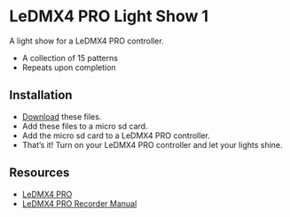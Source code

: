 # LeDMX4 PRO Light Show 1

A light show for a LeDMX4 PRO controller.

* A collection of 15 patterns
* Repeats upon completion

## Installation

* [Download](https://github.com/chancecorbeil/ledmx4pro-light-show-1/archive/refs/heads/main.zip) these files.
* Add these files to a micro sd card.
* Add the micro sd card to a LeDMX4 PRO controller.
* That’s it! Turn on your LeDMX4 PRO controller and let your lights shine.

## Resources
* [LeDMX4 PRO](https://dmxking.com/led-pixel-control/ledmx4-pro)
* [LeDMX4 PRO Recorder Manual](https://dmxking.com/downloads/eDMX%20PRO%20Recorder%20Manual%20(EN).pdf)